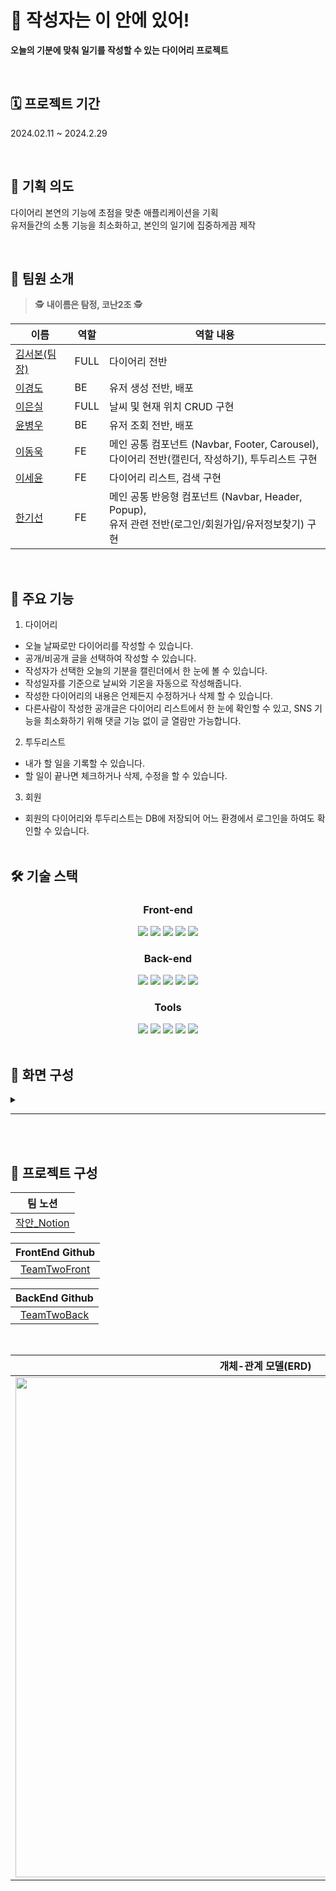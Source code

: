 # 📒 작성자는 이 안에 있어!

<b>오늘의 기분에 맞춰 일기를 작성할 수 있는 다이어리 프로젝트</b>

<br />

## 🗓️ 프로젝트 기간

2024.02.11 ~ 2024.2.29

<br />

## 🤔 기획 의도

다이어리 본연의 기능에 초점을 맞춘 애플리케이션을 기획<br>
유저들간의 소통 기능을 최소화하고, 본인의 일기에 집중하게끔 제작

<br/>

## 👥 팀원 소개

> 🕵️ **내이름은 탐정, 코난2조** 🕵️

| 이름                                       | 역할 | 역할 내용                                                                                                   |
| ------------------------------------------ | ---- | ----------------------------------------------------------------------------------------------------------- |
| [김서본(팀장)](https://github.com/seobon/) | FULL | 다이어리 전반                                                                                               |
| [이경도](https://github.com/leekyoungdo)   | BE   | 유저 생성 전반, 배포                                                                                        |
| [이은실](https://github.com/HeySiriLee)    | FULL | 날씨 및 현재 위치 CRUD 구현                                                                                 |
| [윤병우](https://github.com/yoonbung12)    | BE   | 유저 조회 전반, 배포                                                                                        |
| [이동욱](https://github.com/ldw0123)       | FE   | 메인 공통 컴포넌트 (Navbar, Footer, Carousel), <br /> 다이어리 전반(캘린더, 작성하기), 투두리스트 구현      |
| [이세윤](https://github.com/ErrorMonkey)   | FE   | 다이어리 리스트, 검색 구현                                                                                  |
| [한기선](https://github.com/kihet77)       | FE   | 메인 공통 반응형 컴포넌트 (Navbar, Header, Popup), <br /> 유저 관련 전반(로그인/회원가입/유저정보찾기) 구현 |

<br/>

## 📌 주요 기능

1. 다이어리

- 오늘 날짜로만 다이어리를 작성할 수 있습니다. <br />
- 공개/비공개 글을 선택하여 작성할 수 있습니다.<br />
- 작성자가 선택한 오늘의 기분을 캘린더에서 한 눈에 볼 수 있습니다. <br />
- 작성일자를 기준으로 날씨와 기온을 자동으로 작성해줍니다. <br />
- 작성한 다이어리의 내용은 언제든지 수정하거나 삭제 할 수 있습니다.
- 다른사람이 작성한 공개글은 다이어리 리스트에서 한 눈에 확인할 수 있고, SNS 기능을 최소화하기 위해 댓글 기능 없이 글 열람만 가능합니다.
  <br />

2. 투두리스트

- 내가 할 일을 기록할 수 있습니다. <br />
- 할 일이 끝나면 체크하거나 삭제, 수정을 할 수 있습니다. <br />

3. 회원

- 회원의 다이어리와 투두리스트는 DB에 저장되어 어느 환경에서 로그인을 하여도 확인할 수 있습니다. <br />
  <br />

## 🛠️ 기술 스택

<div align=center> 
  
### Front-end

<img src="https://img.shields.io/badge/html5-E34F26?style=for-the-badge&logo=html5&logoColor=white" />
<img src="https://img.shields.io/badge/Tailwind CSS-06B6D4?style=for-the-badge&logo=Tailwind CSS&logoColor=white"/>
<img src="https://img.shields.io/badge/javascript-F7DF1E?style=for-the-badge&logo=javascript&logoColor=white" /> 
<img src="https://img.shields.io/badge/react-61DAFB?style=for-the-badge&logo=react&logoColor=white" /> 
<img src="https://img.shields.io/badge/axios-5A29E4?style=for-the-badge&logo=axios&logoColor=white" />
<br />

### Back-end

<img src="https://img.shields.io/badge/Java-007396?style=for-the-badge&logo=Conda-Forge&logoColor=white" />
<img src="https://img.shields.io/badge/SpringBoot-6DB33F?style=for-the-badge&logo=springboot&logoColor=white" /> 
<img src="https://img.shields.io/badge/Spring Security-6DB33F?style=for-the-badge&logo=Spring Security&logoColor=white">
<img src="https://img.shields.io/badge/MySQL-4479A1?style=for-the-badge&logo=MySQL&logoColor=white"/>
<img src="https://img.shields.io/badge/Amazon AWS-232F3E?style=for-the-badge&logo=amazonaws&logoColor=white"/>
<br />

### Tools

<img src="https://img.shields.io/badge/Github-181717?style=for-the-badge&logo=Github&logoColor=white">
<img src="https://img.shields.io/badge/slack-4A154B?style=for-the-badge&logo=slack&logoColor=white" />
<img src="https://img.shields.io/badge/figma-F24E1E?style=for-the-badge&logo=figma&logoColor=white" />
<img src="https://img.shields.io/badge/Notion-000000?style=for-the-badge&logo=Notion&logoColor=white">
<img src="https://img.shields.io/badge/postman-FF6C37?style=for-the-badge&logo=postman&logoColor=white">

</div>

<br />

## 📌 화면 구성

<details>
<summary>
</summary>

<div align=center >

|    회원/비회원 서비스    |
| :----------------------: |
| ![캘린더 투두](https://github.com/seobon/TeamTwoFront/assets/88626857/ff2b1b87-a066-4392-8b7a-5f7a0fc27267) |
|      홈페이지 메인       |

![검색](https://github.com/seobon/TeamTwoFront/assets/88626857/f661c455-ad6b-433b-8097-2537dff8147c)

![검색기능](https://github.com/seobon/TeamTwoFront/assets/88626857/ca1d9fbc-2b4b-41d4-b029-78f8f3f4c293)

![다이어리 리스트](https://github.com/seobon/TeamTwoFront/assets/88626857/45f143b3-45b5-4de2-8f8f-55314952cfce)

![수정하기](https://github.com/seobon/TeamTwoFront/assets/88626857/39f6d2e3-0a94-4984-a44e-db547fa5e7e6)

![일기1](https://github.com/seobon/TeamTwoFront/assets/88626857/0cf550fc-fb7a-4aa8-87f6-327f216de142)

![일기2](https://github.com/seobon/TeamTwoFront/assets/88626857/228b3eeb-cce8-4a38-acbf-9fc164e1e0d2)

![작성하기](https://github.com/seobon/TeamTwoFront/assets/88626857/4f749d1d-b9a2-45c1-9b2c-1488c2652c2f)

</details>

</div>

---

<br /><br />

## 📌 프로젝트 구성

<div align=center>

</div>

<div align=center>

|                                  **팀 노션**                                   |
| :----------------------------------------------------------------------------: |
| [작안\_Notion](https://www.notion.so/2-497aee7da76c44349b490e628b98f318?pvs=4) |

|                  **FrontEnd Github**                  |
| :---------------------------------------------------: |
| [TeamTwoFront](https://github.com/seobon/TeamTwoFront) |

|                  **BackEnd Github**                  |
| :--------------------------------------------------: |
| [TeamTwoBack](https://github.com/seobon/TeamTwoBack) |

</div>
<br />
<div align=center> 
  
| **개체-관계 모델(ERD)** |
| :----------: |
| <img src='https://github.com/seobon/TeamTwoFront/blob/develop/src/assets/GIT/ERD.jpg' width="800" /> |

</div>
